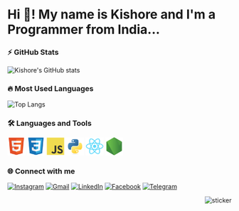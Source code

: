 # Hi 👋! My name is Kishore and I'm a Programmer from India...

### ⚡ GitHub Stats
![Kishore's GitHub stats](https://github-readme-stats.vercel.app/api?username=YourUserName&show_icons=true&theme=radical)

### 🔥 Most Used Languages
![Top Langs](https://github-readme-stats.vercel.app/api/top-langs/?username=YourUserName&layout=compact&theme=radical)

### 🛠 Languages and Tools
<p align="left">
  <img src="https://raw.githubusercontent.com/devicons/devicon/master/icons/html5/html5-original.svg" width="40" height="40"/>
  <img src="https://raw.githubusercontent.com/devicons/devicon/master/icons/css3/css3-original.svg" width="40" height="40"/>
  <img src="https://raw.githubusercontent.com/devicons/devicon/master/icons/javascript/javascript-original.svg" width="40" height="40"/>
  <img src="https://raw.githubusercontent.com/devicons/devicon/master/icons/python/python-original.svg" width="40" height="40"/>
  <img src="https://raw.githubusercontent.com/devicons/devicon/master/icons/react/react-original.svg" width="40" height="40"/>
  <img src="https://raw.githubusercontent.com/devicons/devicon/master/icons/nodejs/nodejs-original.svg" width="40" height="40"/>
</p>

### 🌐 Connect with me
[![Instagram](https://img.shields.io/badge/Instagram-%23E4405F.svg?&style=for-the-badge&logo=instagram&logoColor=white)](https://www.instagram.com/x.kishxre.x?igsh=azh2OGZ0eHRyOWIy&utm_source=qr)
[![Gmail](https://img.shields.io/badge/Gmail-D14836.svg?&style=for-the-badge&logo=gmail&logoColor=white)](mailto:kishorekandasamy1811@gmail.com)
[![LinkedIn](https://img.shields.io/badge/LinkedIn-%230077B5.svg?&style=for-the-badge&logo=linkedin&logoColor=white)](https://www.linkedin.com/in/kishore-k-133392385/)
[![Facebook](https://img.shields.io/badge/Facebook-%231877F2.svg?&style=for-the-badge&logo=facebook&logoColor=white)](https://www.facebook.com/share/1B9dR5LGsq/?mibextid=wwXIfr)
[![Telegram](https://img.shields.io/badge/Telegram-2CA5E0?style=for-the-badge&logo=telegram&logoColor=white)](https://t.me/kishxre_k)

<p align="right">
  <img src="assets/chibi.png" alt="sticker" width="110"/>
</p>
